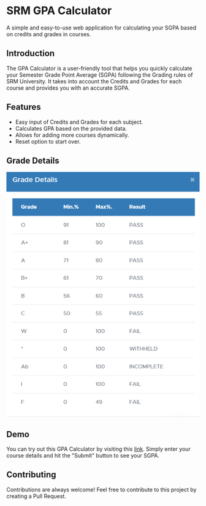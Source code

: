 # SRM GPA Calculator

A simple and easy-to-use web application for calculating your SGPA based on credits and grades in courses.


## Introduction

The GPA Calculator is a user-friendly tool that helps you quickly calculate your Semester Grade Point Average (SGPA) following the Grading rules of SRM University. It takes into account the Credits and Grades for each course and provides you with an accurate SGPA.

## Features

- Easy input of Credits and Grades for each subject.
- Calculates GPA based on the provided data.
- Allows for adding more courses dynamically.
- Reset option to start over.

## Grade Details

![Grade Rules](Grades.png)

## Demo

You can try out this GPA Calculator by visiting this [link](https://srmuniversitygpacalculator.netlify.app/). Simply enter your course details and hit the "Submit" button to see your SGPA.

## Contributing
Contributions are always welcome! Feel free to contribute to this project by creating a Pull Request.


